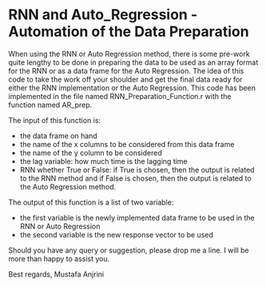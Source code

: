 # RNN and Auto_Regression - Automation of the Data Preparation

When using the RNN or Auto Regression method, there is some pre-work quite lengthy to be done in preparing the data to be used as an array format for the RNN or as a data frame for the Auto Regression. The idea of this code to take the work off your shoulder and get the final data ready for either the RNN implementation or the Auto Regression. This code has been implemented in the file named RNN_Preparation_Function.r with the function named AR_prep.

The input of this function is:

- the data frame on hand
- the name of the x columns to be considered from this data frame
- the name of the y column to be considered
- the lag variable: how much time is the lagging time
- RNN whether True or False: if True is chosen, then the output is related to the RNN method and if False is chosen, then the output is related to the Auto Regression method.

The output of this function is a list of two variable:

- the first variable is the newly implemented data frame to be used in the RNN or Auto Regression
- the second variable is the new response vector to be used

Should you have any query or suggestion, please drop me a line. I will be more than happy to assist you.

Best regards,
Mustafa Anjrini
